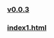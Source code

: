 ### [v0.0.3](https://github.com/shanuan/englishtyping/edit/master/README.md)
### [index1.html](index1.html)
